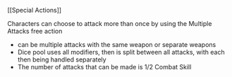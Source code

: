 [[Special Actions]]

Characters can choose to attack more than once by using the Multiple Attacks free action
- can be multiple attacks with the same weapon or separate weapons
- Dice pool uses all modifiers, then is split between all attacks, with each then being handled separately
- The number of attacks that can be made is 1/2 Combat Skill